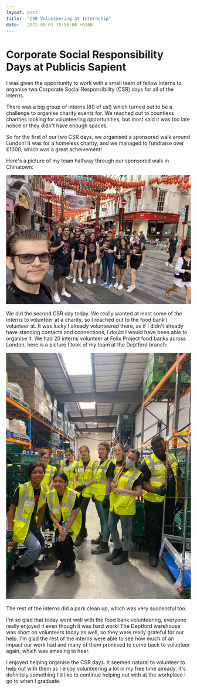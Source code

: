```yaml
---
layout: post
title:  "CSR Volunteering at Internship"
date:   2022-09-01 15:56:00 +0100
---
```

# Corporate Social Responsibility Days at Publicis Sapient

I was given the opportunity to work with a small team of fellow interns to organise two Corporate Social Responsibility (CSR) days for all of the interns.

There was a big group of interns (80 of us!) which turned out to be a challenge to organise charity events for. We reached out to countless charities looking for volunteering opportunities, but most said it was too late notice or they didn't have enough spaces.

So for the first of our two CSR days, we organised a sponsored walk around London! It was for a homeless charity, and we managed to fundraise over £1000, which was a great acheivement!

Here's a picture of my team halfway through our sponsored walk in Chinatown:

![CSR Sponsored Walk](/asset/images/CSRwalk.jpg)

We did the second CSR day today. We really wanted at least some of the interns to volunteer at a charity, so I reached out to the food bank I volunteer at. It was lucky I already volunteered there, as if I didn't already have standing contacts and connections, I doubt I would have been able to organise it. We had 20 interns volunteer at Felix Project food banks across London, here is a picture I took of my team at the Deptford branch:

![CSR Food Bank](/asset/images/CSRfoodbank.jpg)

The rest of the interns did a park clean up, which was very successful too.

I'm so glad that today went well with the food bank volunteering, everyone really enjoyed it even though it was hard work! The Deptford warehouse was short on volunteers today as well, so they were really grateful for our help. I'm glad the rest of the interns were able to see how much of an impact our work had and many of them promised to come back to volunteer again, which was amazing to hear.

I enjoyed helping organise the CSR days. It seemed natural to volunteer to help out with them as I enjoy volunteering a lot in my free time already. It's definitely something I'd like to continue helping out with at the workplace I go to when I graduate.

